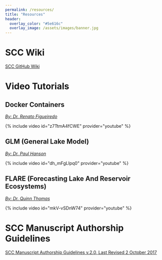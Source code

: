 ```yaml
---
permalink: /resources/
title: "Resources"
header:
  overlay_color: "#5e616c"
  overlay_image: /assets/images/banner.jpg
---
```


# SCC Wiki

[<i class="fas fa-link" aria-hidden="true"></i> SCC GitHub Wiki](https://github.com/CareyLabVT/SmartConnectedCommunities/wiki)

# Video Tutorials

## Docker Containers

*[<i class="fab fa-youtube" aria-hidden="true"></i> By: Dr. Renato Figueiredo](
https://www.youtube.com/watch?v=z7TtmA4fCWE)*

{% include video id="z7TtmA4fCWE" provider="youtube" %}

## GLM (General Lake Model)

*[<i class="fab fa-youtube" aria-hidden="true"></i> By: Dr. Paul Hanson](
https://www.youtube.com/watch?v=dh_mFgLIpq0)*

{% include video id="dh_mFgLIpq0" provider="youtube" %}

## FLARE (Forecasting Lake And Reservoir Ecosystems)

*[<i class="fab fa-youtube" aria-hidden="true"></i> By: Dr. Quinn Thomas](
https://www.youtube.com/watch?v=mkV-vSDnW74)*

{% include video id="mkV-vSDnW74" provider="youtube" %}

# SCC Manuscript Authorship Guidelines

[<i class="far fa-file-pdf" aria-hidden="true"></i> SCC Manuscript Authorship Guidelines v.2.0, Last Revised 2 October 2017](../assets/files/SCCAuthorshipGuidelines_v2_2Oct17.pdf)
